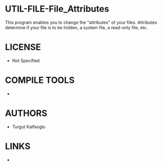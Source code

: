 # UTIL-FILE-File_Attributes
This program enables you to  change the "attributes" of your files. Attributes determine if your file is to be hidden, a system file, a read-only file, etc. 

LICENSE
===============
* Not Specified

COMPILE TOOLS
===============
* 
 
AUTHORS
===============
* Turgut Kalfaoglu

LINKS
===============
* 

